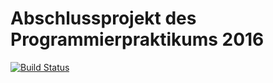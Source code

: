 # Abschlussprojekt des Programmierpraktikums 2016

[![Build Status](https://travis-ci.org/ProPra16/programmierpraktikum-abschlussprojekt-lone-survivor.svg?branch=newMasterTest)](https://travis-ci.org/ProPra16/programmierpraktikum-abschlussprojekt-lone-survivor)
